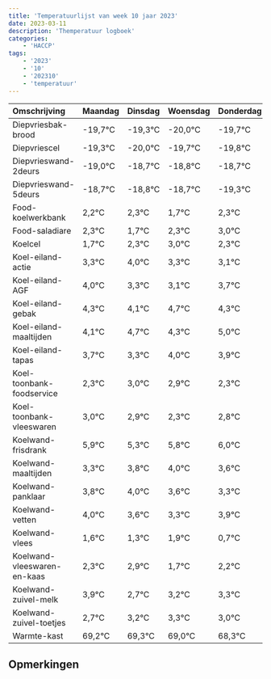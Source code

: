 ```yaml
---
title: 'Temperatuurlijst van week 10 jaar 2023'
date: 2023-03-11
description: 'Themperatuur logboek'
categories:
    - 'HACCP'
tags:
    - '2023'
    - '10'
    - '202310'
    - 'temperatuur'
---
```

|Omschrijving|Maandag|Dinsdag|Woensdag|Donderdag|Vrijdag|Zaterdag|Zondag|
|:---|:---|:---|:---|:---|:---|:---|:---|
|Diepvriesbak-brood|-19,7°C|-19,3°C|-20,0°C|-19,7°C|-19,8°C|-19,7°C| |
|Diepvriescel|-19,3°C|-20,0°C|-19,7°C|-19,8°C|-19,7°C|-20,3°C| |
|Diepvrieswand-2deurs|-19,0°C|-18,7°C|-18,8°C|-18,7°C|-19,3°C|-18,7°C| |
|Diepvrieswand-5deurs|-18,7°C|-18,8°C|-18,7°C|-19,3°C|-18,7°C|-18,0°C| |
|Food-koelwerkbank|2,2°C|2,3°C|1,7°C|2,3°C|3,0°C|2,3°C| |
|Food-saladiare|2,3°C|1,7°C|2,3°C|3,0°C|2,3°C|2,1°C| |
|Koelcel|1,7°C|2,3°C|3,0°C|2,3°C|2,1°C|2,7°C| |
|Koel-eiland-actie|3,3°C|4,0°C|3,3°C|3,1°C|3,7°C|3,3°C| |
|Koel-eiland-AGF|4,0°C|3,3°C|3,1°C|3,7°C|3,3°C|4,0°C| |
|Koel-eiland-gebak|4,3°C|4,1°C|4,7°C|4,3°C|5,0°C|4,9°C| |
|Koel-eiland-maaltijden|4,1°C|4,7°C|4,3°C|5,0°C|4,9°C|4,3°C| |
|Koel-eiland-tapas|3,7°C|3,3°C|4,0°C|3,9°C|3,3°C|3,8°C| |
|Koel-toonbank-foodservice|2,3°C|3,0°C|2,9°C|2,3°C|2,8°C|3,0°C| |
|Koel-toonbank-vleeswaren|3,0°C|2,9°C|2,3°C|2,8°C|3,0°C|2,6°C| |
|Koelwand-frisdrank|5,9°C|5,3°C|5,8°C|6,0°C|5,6°C|5,3°C| |
|Koelwand-maaltijden|3,3°C|3,8°C|4,0°C|3,6°C|3,3°C|3,9°C| |
|Koelwand-panklaar|3,8°C|4,0°C|3,6°C|3,3°C|3,9°C|2,7°C| |
|Koelwand-vetten|4,0°C|3,6°C|3,3°C|3,9°C|2,7°C|3,2°C| |
|Koelwand-vlees|1,6°C|1,3°C|1,9°C|0,7°C|1,2°C|1,3°C| |
|Koelwand-vleeswaren-en-kaas|2,3°C|2,9°C|1,7°C|2,2°C|2,3°C|2,0°C| |
|Koelwand-zuivel-melk|3,9°C|2,7°C|3,2°C|3,3°C|3,0°C|2,3°C| |
|Koelwand-zuivel-toetjes|2,7°C|3,2°C|3,3°C|3,0°C|2,3°C|3,3°C| |
|Warmte-kast|69,2°C|69,3°C|69,0°C|68,3°C|69,3°C|69,3°C| |

## Opmerkingen



